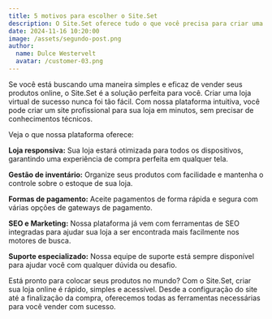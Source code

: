 ```yaml
---
title: 5 motivos para escolher o Site.Set
description: O Site.Set oferece tudo o que você precisa para criar uma loja online eficiente e personalizada. Desde a integração com sistemas de pagamento até a criação de páginas de vendas, veja por que milhares de empreendedores escolhem nossa plataforma.
date: 2024-11-16 10:20:00
image: /assets/segundo-post.png
author:
  name: Dulce Westervelt
  avatar: /customer-03.png
---
```


Se você está buscando uma maneira simples e eficaz de vender seus produtos online, o Site.Set é a solução perfeita para você. Criar uma loja virtual de sucesso nunca foi tão fácil. Com nossa plataforma intuitiva, você pode criar um site profissional para sua loja em minutos, sem precisar de conhecimentos técnicos.

Veja o que nossa plataforma oferece:

**Loja responsiva:** Sua loja estará otimizada para todos os dispositivos, garantindo uma experiência de compra perfeita em qualquer tela.

**Gestão de inventário:** Organize seus produtos com facilidade e mantenha o controle sobre o estoque de sua loja.

**Formas de pagamento:** Aceite pagamentos de forma rápida e segura com várias opções de gateways de pagamento.

**SEO e Marketing:** Nossa plataforma já vem com ferramentas de SEO integradas para ajudar sua loja a ser encontrada mais facilmente nos motores de busca.

**Suporte especializado:** Nossa equipe de suporte está sempre disponível para ajudar você com qualquer dúvida ou desafio.

Está pronto para colocar seus produtos no mundo? Com o Site.Set, criar sua loja online é rápido, simples e acessível. Desde a configuração do site até a finalização da compra, oferecemos todas as ferramentas necessárias para você vender com sucesso.
